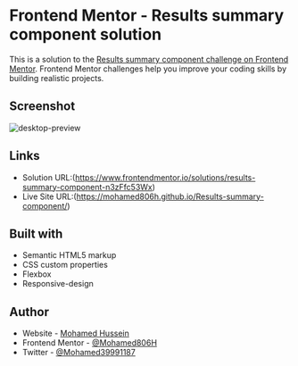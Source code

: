 # Frontend Mentor - Results summary component solution

This is a solution to the [Results summary component challenge on Frontend Mentor](https://www.frontendmentor.io/challenges/results-summary-component-CE_K6s0maV). Frontend Mentor challenges help you improve your coding skills by building realistic projects. 

## Screenshot

![desktop-preview](https://user-images.githubusercontent.com/91362640/232382541-ada10a96-8f63-4f9c-b32a-263397a5b5ed.jpg)

## Links

- Solution URL:(https://www.frontendmentor.io/solutions/results-summary-component-n3zFfc53Wx)
- Live Site URL:(https://mohamed806h.github.io/Results-summary-component/)

## Built with

- Semantic HTML5 markup
- CSS custom properties
- Flexbox
- Responsive-design

## Author

- Website - [Mohamed Hussein](https://mohameds7s-portfolio.netlify.app/)
- Frontend Mentor - [@Mohamed806H](https://www.frontendmentor.io/profile/Mohamed806H)
- Twitter - [@Mohamed39991187](https://www.twitter.com/Mohamed39991187)
